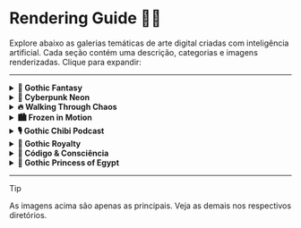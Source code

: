 # Rendering Guide 🎨✨

Explore abaixo as galerias temáticas de arte digital criadas com inteligência artificial. Cada seção contém uma descrição, categorias e imagens renderizadas. Clique para expandir:

---

<details>
<summary><strong>🍎 Gothic Fantasy</strong></summary>

🔗 [Ver prompt.txt](1/prompt.txt)

> 🕯️ Quando a luz das velas sussurra segredos e a maçã reluz na sombra… o que você escolheria: a verdade ou a tentação?

🗂️ Categorias: gothic, fantasia, chibi, arte digital

![Gothic Fantasy](1/file_1.png)

⚠️ O prompt pode ser ajustado de acordo com sua preferência. Além disso, é possível incluir imagens como exemplo para auxiliar a IA na criação da imagem desejada.

</details>

<details>
<summary><strong>🌌 Cyberpunk Neon</strong></summary>

🔗 [Ver prompt.txt](2/prompt.txt)

> 🚗 No coração pulsante de Dubai, a noite ganha vida em um espetáculo de velocidade e luz.

🗂️ Categorias: cinematográfica, cyberpunk, neon, arte digital

![Cyberpunk Neon](2/file_1.png)

⚠️ O prompt pode ser ajustado de acordo com sua preferência...

</details>

<details>
<summary><strong>🔥 Walking Through Chaos</strong></summary>

🔗 [Ver prompt.txt](3/prompt.txt)

> Entre chamas e destroços, avanço com calma, sem hesitação.

🗂️ Categorias: cinematográfica, heroísmo, hollywood, arte digital, drama

![Walking Through Chaos](3/file_1.png)

⚠️ O prompt pode ser ajustado de acordo com sua preferência...

</details>

<details>
<summary><strong>🏙️ Frozen in Motion</strong></summary>

🔗 [Ver prompt.txt](4/prompt.txt)

> Em meio ao turbilhão da cidade, permaneço imóvel, como uma ilha de calma cercada pelo caos.

🗂️ Categorias: cinematográfica, heroísmo, hollywood, arte digital

![Frozen in Motion](4/file_1.png)

</details>

<details>
<summary><strong>🎙️ Gothic Chibi Podcast</strong></summary>

🔗 [Ver prompt.txt](5/prompt.txt)

> No coração de um estúdio moderno, uma jovem chibi gótica encontra sua voz.

🗂️ Categorias: gothic, chibi, podcast, arte digital, estética kawaii

![Gothic Chibi Podcast](5/file_1.png)

</details>

<details>
<summary><strong>👑 Gothic Royalty</strong></summary>

🔗 [Ver prompt.txt](6/prompt.txt)

> Quando a realeza silencia sob véus de sombra e o ouro reluz entre cicatrizes do tempo…

🗂️ Categorias: gothic, arte digital

![Gothic Royalty](6/file_1.png)

</details>

<details>
<summary><strong>💚 Código & Consciência</strong></summary>

🔗 [Ver prompt.txt](7/prompt.txt)

> Na escuridão do código, encontramos a luz da consciência.

🗂️ Categorias: gothic, chibi, arte digital

![Gothic Code](7/file_1.png)

</details>

<details>
<summary><strong>🔺 Gothic Princess of Egypt</strong></summary>

🔗 [Ver prompt.txt](7/prompt.txt)

> Ela repousa no trono onde o tempo evapora ⏳... Seus olhos? Espelhos de eras que ainda não aconteceram 🕰️✨.

🗂️ Categorias: gothic, fantasia, chibi, arte digital

![Egyptian Princess](8/file_1.png)

</details>

---

> [!TIP]
> As imagens acima são apenas as principais. Veja as demais nos respectivos diretórios.


